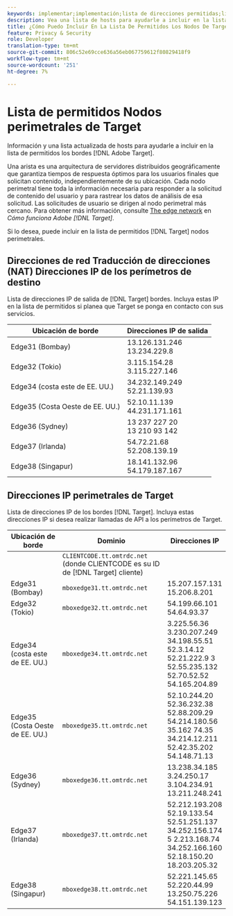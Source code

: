 ```yaml
---
keywords: implementar;implementación;lista de direcciones permitidas;lista de direcciones permitidas;borde;bordes
description: Vea una lista de hosts para ayudarle a incluir en la lista de permitidos los perímetros de Adobe Target (nodos de servicio distribuidos geográficamente que garantizan tiempos de respuesta óptimos para los usuarios finales).
title: ¿Cómo Puedo Incluir En La Lista De Permitidos Los Nodos De Target Edge?
feature: Privacy & Security
role: Developer
translation-type: tm+mt
source-git-commit: 806c52e69cce636a56eb067759612f80829418f9
workflow-type: tm+mt
source-wordcount: '251'
ht-degree: 7%

---
```



# Lista de permitidos Nodos perimetrales de Target

Información y una lista actualizada de hosts para ayudarle a incluir en la lista de permitidos los bordes [!DNL Adobe Target].

Una arista es una arquitectura de servidores distribuidos geográficamente que garantiza tiempos de respuesta óptimos para los usuarios finales que solicitan contenido, independientemente de su ubicación. Cada nodo perimetral tiene toda la información necesaria para responder a la solicitud de contenido del usuario y para rastrear los datos de análisis de esa solicitud. Las solicitudes de usuario se dirigen al nodo perimetral más cercano. Para obtener más información, consulte [The edge network](/help/c-intro/how-target-works.md#concept_0AE2ED8E9DE64288A8B30FCBF1040934) en *Cómo funciona Adobe [!DNL Target]*.

Si lo desea, puede incluir en la lista de permitidos [!DNL Target] nodos perimetrales.

## Direcciones de red Traducción de direcciones (NAT) Direcciones IP de los perímetros de destino

Lista de direcciones IP de salida de [!DNL Target] bordes. Incluya estas IP en la lista de permitidos si planea que Target se ponga en contacto con sus servicios.

| Ubicación de borde | Direcciones IP de salida |
| --- | --- |
| Edge31 (Bombay) | 13.126.131.246<br>13.234.229.8 |
| Edge32 (Tokio) | 3.115.154.28<br>3.115.227.146 |
| Edge34 (costa este de EE. UU.) | 34.232.149.249<br>52.21.139.93 |
| Edge35 (Costa Oeste de EE. UU.) | 52.10.11.139<br>44.231.171.161 |
| Edge36 (Sydney) | 13 237 227 20<br>13 210 93 142 |
| Edge37 (Irlanda) | 54.72.21.68<br>52.208.139.19 |
| Edge38 (Singapur) | 18.141.132.96<br>54.179.187.167 |

## Direcciones IP perimetrales de Target

Lista de direcciones IP de los bordes [!DNL Target]. Incluya estas direcciones IP si desea realizar llamadas de API a los perímetros de Target.

| Ubicación de borde | Dominio | Direcciones IP |
| --- | --- | --- |
|  | `CLIENTCODE.tt.omtrdc.net`<br>(donde CLIENTCODE es su ID de  [!DNL Target] cliente) |  |
| Edge31 (Bombay) | `mboxedge31.tt.omtrdc.net` | 15.207.157.131<br>15.206.8.201 |
| Edge32 (Tokio) | `mboxedge32.tt.omtrdc.net` | 54.199.66.101<br>54.64.93.37 |
| Edge34 (costa este de EE. UU.) | `mboxedge34.tt.omtrdc.net` | 3.225.56.36<br>3.230.207.249<br>34.198.55.51<br>52.3.14.12<br>52.21.222.9 3<br>52.55.235.132<br>52.70.52.52<br>54.165.204.89 |
| Edge35 (Costa Oeste de EE. UU.) | `mboxedge35.tt.omtrdc.net` | 52.10.244.20<br>52.36.232.38<br>52.88.209.29<br>54.214.180.56<br>35.162 74.35<br>34.214.12.211<br>52.42.35.202<br>54.148.71.13 |
| Edge36 (Sydney) | `mboxedge36.tt.omtrdc.net` | 13.238.34.185<br>3.24.250.17<br>3.104.234.91<br>13.211.248.241 |
| Edge37 (Irlanda) | `mboxedge37.tt.omtrdc.net` | 52.212.193.208<br>52.19.133.54<br>52.51.251.137<br>34.252.156.174<br>5 2.213.168.74<br>34.252.166.160<br>52.18.150.20<br>18.203.205.32 |
| Edge38 (Singapur) | `mboxedge38.tt.omtrdc.net` | 52.221.145.65<br>52.220.44.99<br>13.250.75.226<br>54.151.139.123 |





